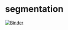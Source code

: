 # segmentation
[![Binder](https://mybinder.org/badge_logo.svg)](https://mybinder.org/v2/gh/WissalFarjallah/TP2_Segmentation/main)

